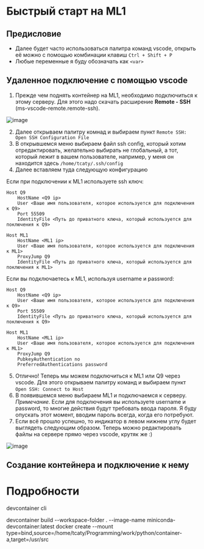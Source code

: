 # Быстрый старт на ML1

## Предисловие

- Далее будет часто использоваться палитра команд vscode, открыть её можно с помощью комбинации клавиш `Ctrl + Shift + P`
- Любые переменные я буду обозначать как `<var>`

## Удаленное подключение с помощью vscode

1. Прежде чем поднять контейнер на ML1, необходимо подключиться к этому серверу. Для этого надо скачать расширение <b>Remote - SSH</b> (ms-vscode-remote.remote-ssh).

![image](https://user-images.githubusercontent.com/79706809/221411312-efd4f111-495f-4eef-87be-b77966b79afd.png)

2. Далее открываем палитру комнад и выбираем пункт `Remote SSH: Open SSH Configuration File`
3. В открывшемся меню выбираем файл ssh config, который хотим отредактировать, желательно выбирать не глобальный, а тот, который лежит в вашем пользователе, например, у меня он находится здесь `/home/tcaty/.ssh/config`
4. Далее вставляем туда следующую конфигурацию

Если при подключении к ML1 используете ssh ключ:
```
Host Q9
    HostName <Q9 ip> 
    User <Ваше имя пользователя, которое используется для подключения к Q9>
    Port 55509
    IdentityFile <Путь до приватного ключа, который используется для поключения к Q9>
    
Host ML1
    HostName <ML1 ip>
    User <Ваше имя пользователя, которое используется для подключения к ML1>
    ProxyJump Q9
    IdentityFile <Путь до приватного ключа, который используется для поключения к ML1>
```

Если вы подключаетесь к ML1, используя username и password:
```
Host Q9
    HostName <Q9 ip> 
    User <Ваше имя пользователя, которое используется для подключения к Q9>
    Port 55509
    IdentityFile <Путь до приватного ключа, который используется для поключения к Q9>
    
Host ML1
    HostName <ML1 ip>
    User <Ваше имя пользователя, которое используется для подключения к ML1>
    ProxyJump Q9
    PubkeyAuthentication no
    PreferredAuthentications password
```

5. Отлично! Теперь мы можем подключиться к ML1 или Q9 через vscode. Для этого открываем палитру команд и выбираем пункт `Open SSH: Connect to Host`
6. В появившемся меню выбираем ML1 и подключаемся к серверу. 
<i>Примечание</i>. Если для подключения вы используете username и password, то многие действия будут требовать ввода пароля. Я буду опускать этот момент, вводим пароль всегда, когда его потребуют.
8. Если всё прошло успешно, то индикатор в левом нижнем углу будет выглядеть следующим образом. Теперь можно редактировать файлы на сервере прямо через vscode, крутяк же :)

![image](https://user-images.githubusercontent.com/79706809/221412593-b4e90f6a-7075-4dbe-bd9e-a647c3c367ea.png)

## Создание контейнера и подключение к нему

# Подробности

devcontainer cli

devcontainer build --workspace-folder . --image-name miniconda-devcontainer:latest
docker create --mount type=bind,source=/home/tcaty/Programming/work/python/container-a,target=/usr/src
